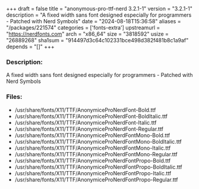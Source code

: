 +++
draft = false
title = "anonymous-pro-ttf-nerd 3.2.1-1"
version = "3.2.1-1"
description = "A fixed width sans font designed especially for programmers - Patched with Nerd Symbols"
date = "2024-08-18T15:36:58"
aliases = "/packages/221574"
categories = ['fonts-extra']
upstreamurl = "https://nerdfonts.com"
arch = "x86_64"
size = "3818592"
usize = "26889268"
sha1sum = "914497d3c64c102331bce498d382f481b8c1a9af"
depends = "[]"
+++
### Description: 
A fixed width sans font designed especially for programmers - Patched with Nerd Symbols

### Files: 
* /usr/share/fonts/X11/TTF/AnonymiceProNerdFont-Bold.ttf
* /usr/share/fonts/X11/TTF/AnonymiceProNerdFont-BoldItalic.ttf
* /usr/share/fonts/X11/TTF/AnonymiceProNerdFont-Italic.ttf
* /usr/share/fonts/X11/TTF/AnonymiceProNerdFont-Regular.ttf
* /usr/share/fonts/X11/TTF/AnonymiceProNerdFontMono-Bold.ttf
* /usr/share/fonts/X11/TTF/AnonymiceProNerdFontMono-BoldItalic.ttf
* /usr/share/fonts/X11/TTF/AnonymiceProNerdFontMono-Italic.ttf
* /usr/share/fonts/X11/TTF/AnonymiceProNerdFontMono-Regular.ttf
* /usr/share/fonts/X11/TTF/AnonymiceProNerdFontPropo-Bold.ttf
* /usr/share/fonts/X11/TTF/AnonymiceProNerdFontPropo-BoldItalic.ttf
* /usr/share/fonts/X11/TTF/AnonymiceProNerdFontPropo-Italic.ttf
* /usr/share/fonts/X11/TTF/AnonymiceProNerdFontPropo-Regular.ttf
